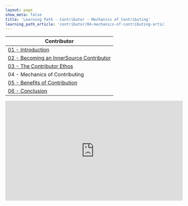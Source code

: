 ```yaml
---
layout: page
show_meta: false
title: 'Learning Path - Contributor - Mechanics of Contributing'
learning_path_article: 'contributor/04-mechanics-of-contributing-article'
---
```


| Contributor |
| ------- |
| [01 - Introduction](../) |
| [02 - Becoming an InnerSource Contributor](../02) |
| [03 - The Contributor Ethos](../03) |
| 04 - Mechanics of Contributing |
| [05 - Benefits of Contribution](../05) |
| [06 - Conclusion](../06) |

<iframe width="560" height="315" src="https://www.youtube.com/embed/BxemepTtPz8" frameborder="0" allow="accelerometer; autoplay; encrypted-media; gyroscope; picture-in-picture" allowfullscreen></iframe>